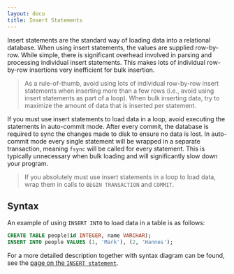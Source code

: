 ```yaml
---
layout: docu
title: Insert Statements
---
```


Insert statements are the standard way of loading data into a relational database. When using insert statements, the values are supplied row-by-row. While simple, there is significant overhead involved in parsing and processing individual insert statements. This makes lots of individual row-by-row insertions very inefficient for bulk insertion.
  
> As a rule-of-thumb, avoid using lots of individual row-by-row insert statements when inserting more than a few rows (i.e., avoid using insert statements as part of a loop). When bulk inserting data, try to maximize the amount of data that is inserted per statement.

If you must use insert statements to load data in a loop, avoid executing the statements in auto-commit mode. After every commit, the database is required to sync the changes made to disk to ensure no data is lost. In auto-commit mode every single statement will be wrapped in a separate transaction, meaning `fsync` will be called for every statement. This is typically unnecessary when bulk loading and will significantly slow down your program.
 
> If you absolutely must use insert statements in a loop to load data, wrap them in calls to `BEGIN TRANSACTION` and `COMMIT`.

## Syntax

An example of using `INSERT INTO` to load data in a table is as follows:

```sql
CREATE TABLE people(id INTEGER, name VARCHAR);
INSERT INTO people VALUES (1, 'Mark'), (2, 'Hannes');
```

For a more detailed description together with syntax diagram can be found, see the [page on the `INSERT statement`](../sql/statements/insert).
